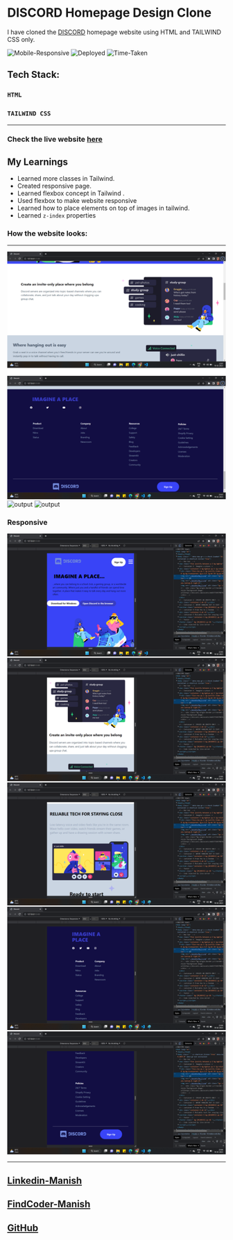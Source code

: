 # DISCORD Homepage Design Clone

I have cloned the [DISCORD](https://discord.com/) homepage website using HTML and TAILWIND CSS only.

![Mobile-Responsive](https://img.shields.io/badge/Mobile%20Responsive-Yes-green)
![Deployed](https://img.shields.io/badge/Deployed-Yes-green)
![Time-Taken](https://img.shields.io/badge/Time--Taken-6hrs-brightgreen)

## Tech Stack:

### `HTML`
### `TAILWIND CSS`

***
### Check the live website [here](https://discordhomepageclone.netlify.app/ "RODE")

## My Learnings 
- Learned more classes in Tailwind.
- Created responsive page.
- Learned flexbox concept in Tailwind .
- Used flexbox to make website responsive
- Learned how to place elements on top of images in tailwind.
- Learned ```z-index``` properties

### How the website looks:
***

![output](./Output/outF1.png)
![output](./Output/outF2.png)
![output](./output/output-03.png)
![output](./output/output-04.png)

### Responsive 
![output](./Output/outR1.png)
![output](./Output/outR2.png)
![output](./Output/outR3.png)
![output](./Output/outR4.png)
![output](./Output/outR5.png)

***

## [Linkedin-Manish](www.linkedin.com/in/manish-kumar-b0639a170)
## [FindCoder-Manish](https://www.findcoder.io/u/itmanishsingh)
## [GitHub](https://github.com/itsmanishsingh)

